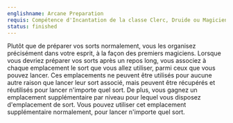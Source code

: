 ```yaml
---
englishname: Arcane Preparation
requis: Compétence d'Incantation de la classe Clerc, Druide ou Magicien
status: finished
---
```


Plutôt que de préparer vos sorts normalement, vous les organisez précisément dans votre esprit, à la façon des premiers magiciens. Lorsque vous devriez préparer vos sorts après un repos long, vous associez à chaque emplacement le sort que vous allez utiliser, parmi ceux que vous pouvez lancer. Ces emplacements ne peuvent être utilisés pour aucune autre raison que lancer leur sort associé, mais peuvent être récupérés et réutilisés pour lancer n'importe quel sort. De plus, vous gagnez un emplacement supplémentaire par niveau pour lequel vous disposez d'emplacement de sort. Vous pouvez utiliser cet emplacement supplémentaire normalement, pour lancer n'importe quel sort.